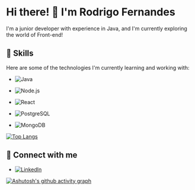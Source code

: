 # Hi there! 👋 I'm Rodrigo Fernandes

I'm a junior developer with experience in Java, and I'm currently exploring the world of Front-end!

## 🔭 Skills

Here are some of the technologies I'm currently learning and working with:

- ![Java](https://img.shields.io/badge/Java-007396?style=for-the-badge&logo=java&logoColor=white)
- ![Node.js](https://img.shields.io/badge/Node.js-339933?style=for-the-badge&logo=node.js&logoColor=white)
- ![React](https://img.shields.io/badge/React-61DAFB?style=for-the-badge&logo=react&logoColor=white)
  
- ![PostgreSQL](https://img.shields.io/badge/PostgreSQL-336791?style=for-the-badge&logo=postgresql&logoColor=white)
- ![MongoDB](https://img.shields.io/badge/MongoDB-47A248?style=for-the-badge&logo=mongodb&logoColor=white)

[![Top Langs](https://github-readme-stats.vercel.app/api/top-langs/?username=DigoFernandes&layout=compact&langs_count=16&theme=dark)](https://github.com/anuraghazra/github-readme-stats)

## 🤝 Connect with me

- [![LinkedIn](https://img.shields.io/badge/LinkedIn-0E76A8?style=for-the-badge&logo=linkedin&logoColor=white)](https://linkedin.com/in/rodrigo-souza-742175149/)
  

[![Ashutosh's github activity graph](https://github-readme-activity-graph.vercel.app/graph?username=DigoFernandes&theme=react-dark)](https://github.com/ashutosh00710/github-readme-activity-graph)

